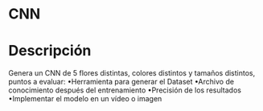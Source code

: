 # CNN

# Descripción
Genera un CNN de 5 flores distintas, colores distintos y tamaños distintos, puntos a evaluar:
    •Herramienta para generar el Dataset
    •Archivo de conocimiento después del entrenamiento
    •Precisión de los resultados
    •Implementar el modelo en un vídeo o imagen